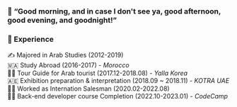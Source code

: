 ### 👐 __“Good morning, and in case I don't see ya, good afternoon, good evening, and goodnight!”__


### 🤡 Experience

✍️ Majored in Arab Studies (2012-2019) <br>
🇲🇦 Study Abroad (2016-2017) - _Morocco_ <br>
👳‍♂️ Tour Guide for Arab tourist (2017.12-2018.08) - _Yalla Korea_ <br>
🇦🇪 Exhibition preparation & interpretation (2018.09 ~ 2018.11) - _KOTRA UAE_  <br>
👨‍💼 Worked as Internation Salesman (2020.02-2022.08) <br>
🧑‍💻 Back-end developer course Completion (2022.10-2023.01) - _CodeCamp_ <br>


